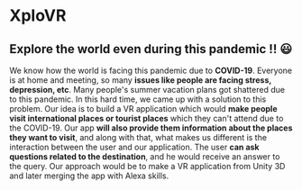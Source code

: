 # XploVR

## Explore the world even during this pandemic !! :smiley:
We know how the world is facing this pandemic due to **COVID-19**.
Everyone is at home and meeting, so many **issues like people are facing stress, depression, etc**.
Many people's summer vacation plans got shattered due to this pandemic. 
In this hard time, we came up with a solution to this problem. 
Our idea is to build a VR application which would **make people visit international places or tourist places** which they can't attend due to the COVID-19. 
Our app **will also provide them information about the places they want to visit**, and along with that, what makes us different is the interaction between the user and our application. 
The user **can ask questions related to the destination**, and he would receive an answer to the query. 
Our approach would be to make a VR application from Unity 3D and later merging the app with Alexa skills.
